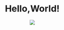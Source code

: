<h1 align='center'>Hello,World!</h1>
<p align="center">
  <img src="https://github-readme-stats.vercel.app/api/top-langs/?username=hashqueue&layout=compact">
</p>
<!--
<p align="center">
  <img src="https://github-readme-stats.vercel.app/api?username=hashqueue&show_icons=true&theme=tokyonight">
</p>
-->
